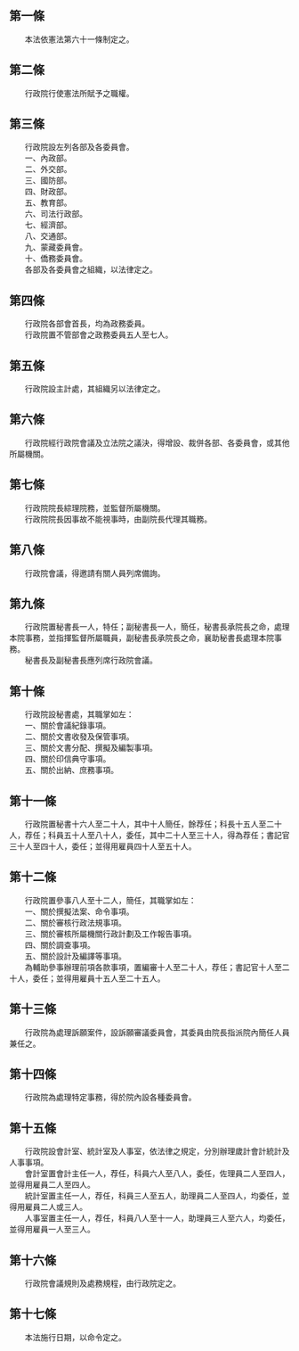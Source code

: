 第一條 
-------
　　本法依憲法第六十一條制定之。  


第二條 
-------
　　行政院行使憲法所賦予之職權。  


第三條 
-------
　　行政院設左列各部及各委員會。  
　　一、內政部。  
　　二、外交部。  
　　三、國防部。  
　　四、財政部。  
　　五、教育部。  
　　六、司法行政部。  
　　七、經濟部。  
　　八、交通部。  
　　九、蒙藏委員會。  
　　十、僑務委員會。  
　　各部及各委員會之組織，以法律定之。  


第四條 
-------
　　行政院各部會首長，均為政務委員。  
　　行政院置不管部會之政務委員五人至七人。  


第五條 
-------
　　行政院設主計處，其組織另以法律定之。  


第六條 
-------
　　行政院經行政院會議及立法院之議決，得增設、裁併各部、各委員會，或其他所屬機關。  


第七條 
-------
　　行政院院長綜理院務，並監督所屬機關。  
　　行政院院長因事故不能視事時，由副院長代理其職務。  


第八條 
-------
　　行政院會議，得邀請有關人員列席備詢。  


第九條 
-------
　　行政院置秘書長一人，特任；副秘書長一人，簡任，秘書長承院長之命，處理本院事務，並指揮監督所屬職員，副秘書長承院長之命，襄助秘書長處理本院事務。  
　　秘書長及副秘書長應列席行政院會議。  


第十條 
-------
　　行政院設秘書處，其職掌如左：  
　　一、關於會議紀錄事項。  
　　二、關於文書收發及保管事項。  
　　三、關於文書分配、撰擬及編製事項。  
　　四、關於印信典守事項。  
　　五、關於出納、庶務事項。  


第十一條 
---------
　　行政院置秘書十六人至二十人，其中十人簡任，餘荐任；科長十五人至二十人，荐任；科員五十人至八十人，委任，其中二十人至三十人，得為荐任；書記官三十人至四十人，委任；並得用雇員四十人至五十人。  


第十二條 
---------
　　行政院置參事八人至十二人，簡任，其職掌如左：  
　　一、關於撰擬法案、命令事項。  
　　二、關於審核行政法規事項。  
　　三、關於審核所屬機關行政計劃及工作報告事項。  
　　四、關於調查事項。  
　　五、關於設計及編譯等事項。  
　　為輔助參事辦理前項各款事項，置編審十人至二十人，荐任；書記官十人至二十人，委任；並得用雇員十五人至二十五人。  


第十三條 
---------
　　行政院為處理訴願案件，設訴願審議委員會，其委員由院長指派院內簡任人員兼任之。  


第十四條 
---------
　　行政院為處理特定事務，得於院內設各種委員會。  


第十五條 
---------
　　行政院設會計室、統計室及人事室，依法律之規定，分別辦理歲計會計統計及人事事項。  
　　會計室置會計主任一人，荐任，科員六人至八人，委任，佐理員二人至四人，並得用雇員二人至四人。  
　　統計室置主任一人，荐任，科員三人至五人，助理員二人至四人，均委任，並得用雇員二人或三人。  
　　人事室置主任一人，荐任，科員八人至十一人，助理員三人至六人，均委任，並得用雇員一人至三人。  


第十六條 
---------
　　行政院會議規則及處務規程，由行政院定之。  


第十七條 
---------
　　本法施行日期，以命令定之。